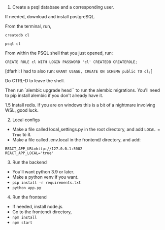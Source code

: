1. Create a psql database and a corresponding user.

If needed, download and install postgreSQL.

From the terminal, run,

`createdb cl`

`psql cl`

From within the PSQL shell that you just opened, run:

`CREATE ROLE cl WITH LOGIN PASSWORD 'cl' CREATEDB CREATEROLE;`

[dfarhi: I had to also run: `GRANT USAGE, CREATE ON SCHEMA public TO cl;`]

Do CTRL-D to leave the shell.

Then run `alembic upgrade head`` to run the alembic migrations. You'll need to pip install alembic if you don't already have it.

1.5 Install redis. If you are on windows this is a bit of a nightmare involving WSL, good luck.

2. Local configs
* Make a file called local_settings.py in the root directory, and add `LOCAL = True` to it.
* Make a file called .env.local in the frontend/ directory, and add:
```
REACT_APP_URL=http://127.0.0.1:5002
REACT_APP_LOCAL='true'
```

3. Run the backend
* You'll want python 3.9 or later.
* Make a python venv if you want.
* `pip install -r requirements.txt`
* `python app.py`

4. Run the frontend
* If needed, install node.js.
* Go to the frontend/ directory,
* `npm install`
* `npm start`

